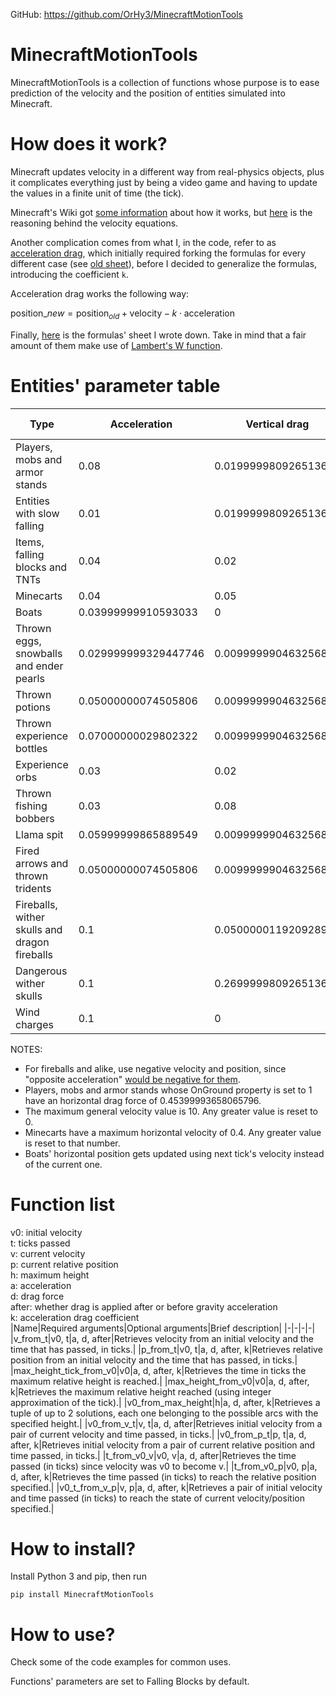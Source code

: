 GitHub: https://github.com/OrHy3/MinecraftMotionTools

# MinecraftMotionTools
MinecraftMotionTools is a collection of functions whose purpose is to ease prediction of the velocity and the position of entities simulated into Minecraft.
# How does it work?
Minecraft updates velocity in a different way from real-physics objects, plus it complicates everything just by being a video game and having to update the values in a finite unit of time (the tick).

Minecraft's Wiki got [some information](https://minecraft.wiki/w/Entity#Motion_of_entities) about how it works, but [here](https://hackmd.io/ySiQhr_SSUatNc6qAkbFcw) is the reasoning behind the velocity equations.

Another complication comes from what I, in the code, refer to as [acceleration drag](https://minecraft.wiki/w/Entity#cite_note-gravityBefore-4), which initially required forking the formulas for every different case (see [old sheet](https://hackmd.io/V9oMODQbT5mBA-o4OM76pA)), before I decided to generalize the formulas, introducing the coefficient `k`.

Acceleration drag works the following way:

$\text{position}\_{new}=\text{position}_{old}+\text{velocity}-k\cdot\text{acceleration}$

Finally, [here](https://hackmd.io/1t0ACyplTDKSgo-a1jA7nQ) is the formulas' sheet I wrote down. Take in mind that a fair amount of them make use of [Lambert's W function](https://en.wikipedia.org/wiki/Lambert_W_function).
# Entities' parameter table
|Type|Acceleration|Vertical drag|Horizontal drag|Applies drag|k coefficient|
|-|-|-|-|-|-|
|Players, mobs and armor stands|0.08|0.019999980926513672|0.0899999737739563|After|0|
|Entities with slow falling|0.01|0.019999980926513672|0.0899999737739563|After|0|
|Items, falling blocks and TNTs|0.04|0.02|0.02|After|1|
|Minecarts|0.04|0.05|0.05|After|1|
|Boats|0.03999999910593033|0|0.10000002384185791|-|1|
|Thrown eggs, snowballs and ender pearls|0.029999999329447746|0.009999990463256836|0.009999990463256836|Before|0|
|Thrown potions|0.05000000074505806|0.009999990463256836|0.009999990463256836|Before|0|
|Thrown experience bottles|0.07000000029802322|0.009999990463256836|0.009999990463256836|Before|0|
|Experience orbs|0.03|0.02|0.019999980926513672|After|1|
|Thrown fishing bobbers|0.03|0.08|0.08|After|1|
|Llama spit|0.05999999865889549|0.009999990463256836|0.009999990463256836|Before|0|
|Fired arrows and thrown tridents|0.05000000074505806|0.009999990463256836|0.009999990463256836|Before|0|
|Fireballs, wither skulls and dragon fireballs|0.1|0.050000011920928955|0.050000011920928955|After|0|
|Dangerous wither skulls|0.1|0.26999998092651367|0.26999998092651367|After|0|
|Wind charges|0.1|0|0|-|0|

NOTES:
- For fireballs and alike, use negative velocity and position, since "opposite acceleration" [would be negative for them](https://minecraft.wiki/w/Entity#cite_ref-boom_5-0).
- Players, mobs and armor stands whose OnGround property is set to 1 have an horizontal drag force of 0.45399993658065796.
- The maximum general velocity value is 10. Any greater value is reset to 0.
- Minecarts have a maximum horizontal velocity of 0.4. Any greater value is reset to that number.
- Boats' horizontal position gets updated using next tick's velocity instead of the current one.
# Function list
v0: initial velocity<br>
t: ticks passed<br>
v: current velocity<br>
p: current relative position<br>
h: maximum height<br>
a: acceleration<br>
d: drag force<br>
after: whether drag is applied after or before gravity acceleration<br>
k: acceleration drag coefficient<br>
|Name|Required arguments|Optional arguments|Brief description|
|-|-|-|-|
|v_from_t|v0, t|a, d, after|Retrieves velocity from an initial velocity and the time that has passed, in ticks.|
|p_from_t|v0, t|a, d, after, k|Retrieves relative position from an initial velocity and the time that has passed, in ticks.|
|max_height_tick_from_v0|v0|a, d, after, k|Retrieves the time in ticks the maximum relative height is reached.|
|max_height_from_v0|v0|a, d, after, k|Retrieves the maximum relative height reached (using integer approximation of the tick).|
|v0_from_max_height|h|a, d, after, k|Retrieves a tuple of up to 2 solutions, each one belonging to the possible arcs with the specified height.|
|v0_from_v_t|v, t|a, d, after|Retrieves initial velocity from a pair of current velocity and time passed, in ticks.|
|v0_from_p_t|p, t|a, d, after, k|Retrieves initial velocity from a pair of current relative position and time passed, in ticks.|
|t_from_v0_v|v0, v|a, d, after|Retrieves the time passed (in ticks) since velocity was v0 to become v.|
|t_from_v0_p|v0, p|a, d, after, k|Retrieves the time passed (in ticks) to reach the relative position specified.|
|v0_t_from_v_p|v, p|a, d, after, k|Retrieves a pair of initial velocity and time passed (in ticks) to reach the state of current velocity/position specified.|
# How to install?
Install Python 3 and pip, then run
```
pip install MinecraftMotionTools
```
# How to use?
Check some of the code examples for common uses.

Functions' parameters are set to Falling Blocks by default.

